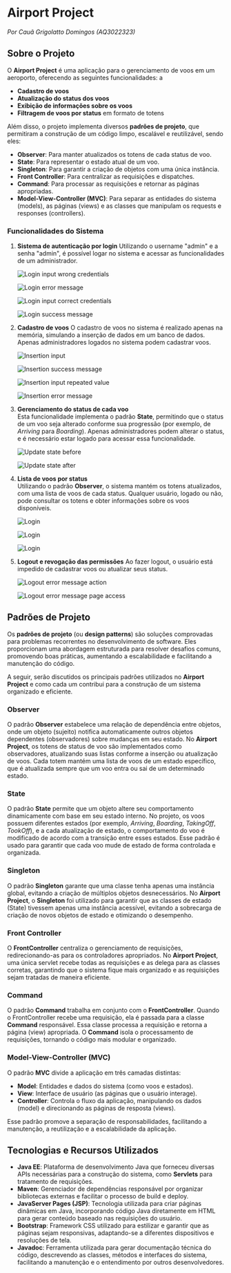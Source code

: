 # Airport Project
*Por Cauã Grigolatto Domingos (AQ3022323)*

## Sobre o Projeto
O **Airport Project** é uma aplicação para o gerenciamento de voos em um aeroporto, oferecendo as seguintes funcionalidades:
a
- **Cadastro de voos**
- **Atualização do status dos voos**
- **Exibição de informações sobre os voos**
- **Filtragem de voos por status** em formato de totens

Além disso, o projeto implementa diversos **padrões de projeto**, que permitiram a construção de um código limpo, escalável e reutilizável, sendo eles:

- **Observer**: Para manter atualizados os totens de cada status de voo.
- **State**: Para representar o estado atual de um voo.
- **Singleton**: Para garantir a criação de objetos com uma única instância.
- **Front Controller**: Para centralizar as requisições e dispatches.
- **Command**: Para processar as requisições e retornar as páginas apropriadas.
- **Model-View-Controller (MVC)**: Para separar as entidades do sistema (models), as páginas (views) e as classes que manipulam os requests e responses (controllers).

### Funcionalidades do Sistema

1. **Sistema de autenticação por login**
	Utilizando o username "admin" e a senha "admin", é possível logar no sistema e acessar as funcionalidades de um administrador.
	
	![Login input wrong credentials](./screenshots/login-1)
	
	![Login error message](./screenshots/login-2)
	
	![Login input correct credentials](./screenshots/login-3)
	
	![Login success message](./screenshots/login-4)
	
2. **Cadastro de voos**
	O cadastro de voos no sistema é realizado apenas na memória, simulando a inserção de dados em um banco de dados. Apenas administradores logados no sistema podem cadastrar voos.

	![Insertion input](./screenshots/creation-1)
	
	![Insertion success message](./screenshots/creation-2)
	
	![Insertion input repeated value](./screenshots/creation-3)
	
	![Insertion error message](./screenshots/creation-4)

3. **Gerenciamento do status de cada voo**  
	Esta funcionalidade implementa o padrão **State**, permitindo que o status de um voo seja alterado conforme sua progressão (por exemplo, de *Arriving* para *Boarding*). Apenas administradores podem alterar o status, e é necessário estar logado para acessar essa funcionalidade.

	![Update state before](./screenshots/update-1)
	
	![Update state after](./screenshots/update-2)

4. **Lista de voos por status**  
	Utilizando o padrão **Observer**, o sistema mantém os totens atualizados, com uma lista de voos de cada status. Qualquer usuário, logado ou não, pode consultar os totens e obter informações sobre os voos disponíveis.

	![Login](./screenshots/list-1)
	
	![Login](./screenshots/list-2)
	
	![Login](./screenshots/list-3)

5. **Logout e revogação das permissões**
	Ao fazer logout, o usuário está impedido de cadastrar voos ou atualizar seus status.
	
	![Logout error message action](./screenshots/logout-1)
	
	![Logout error message page access](./screenshots/logout-2)

## Padrões de Projeto

Os **padrões de projeto** (ou **design patterns**) são soluções comprovadas para problemas recorrentes no desenvolvimento de software. Eles proporcionam uma abordagem estruturada para resolver desafios comuns, promovendo boas práticas, aumentando a escalabilidade e facilitando a manutenção do código.

A seguir, serão discutidos os principais padrões utilizados no **Airport Project** e como cada um contribui para a construção de um sistema organizado e eficiente.

### Observer
O padrão **Observer** estabelece uma relação de dependência entre objetos, onde um objeto (sujeito) notifica automaticamente outros objetos dependentes (observadores) sobre mudanças em seu estado. No **Airport Project**, os totens de status de voo são implementados como observadores, atualizando suas listas conforme a inserção ou atualização de voos. Cada totem mantém uma lista de voos de um estado específico, que é atualizada sempre que um voo entra ou sai de um determinado estado.

### State
O padrão **State** permite que um objeto altere seu comportamento dinamicamente com base em seu estado interno. No projeto, os voos possuem diferentes estados (por exemplo, *Arriving*, *Boarding*, *TakingOff*, *TookOff*), e a cada atualização de estado, o comportamento do voo é modificado de acordo com a transição entre esses estados. Esse padrão é usado para garantir que cada voo mude de estado de forma controlada e organizada.

### Singleton
O padrão **Singleton** garante que uma classe tenha apenas uma instância global, evitando a criação de múltiplos objetos desnecessários. No **Airport Project**, o **Singleton** foi utilizado para garantir que as classes de estado (State) tivessem apenas uma instância acessível, evitando a sobrecarga de criação de novos objetos de estado e otimizando o desempenho.

### Front Controller
O **FrontController** centraliza o gerenciamento de requisições, redirecionando-as para os controladores apropriados. No **Airport Project**, uma única servlet recebe todas as requisições e as delega para as classes corretas, garantindo que o sistema fique mais organizado e as requisições sejam tratadas de maneira eficiente.

### Command
O padrão **Command** trabalha em conjunto com o **FrontController**. Quando o FrontController recebe uma requisição, ela é passada para a classe **Command** responsável. Essa classe processa a requisição e retorna a página (view) apropriada. O **Command** isola o processamento de requisições, tornando o código mais modular e organizado.

### Model-View-Controller (MVC)
O padrão **MVC** divide a aplicação em três camadas distintas:

- **Model**: Entidades e dados do sistema (como voos e estados).
- **View**: Interface de usuário (as páginas que o usuário interage).
- **Controller**: Controla o fluxo da aplicação, manipulando os dados (model) e direcionando as páginas de resposta (views).

Esse padrão promove a separação de responsabilidades, facilitando a manutenção, a reutilização e a escalabilidade da aplicação.

## Tecnologias e Recursos Utilizados

- **Java EE**: Plataforma de desenvolvimento Java que forneceu diversas APIs necessárias para a construção do sistema, como **Servlets** para tratamento de requisições.
- **Maven**: Gerenciador de dependências responsável por organizar bibliotecas externas e facilitar o processo de build e deploy.
- **JavaServer Pages (JSP)**: Tecnologia utilizada para criar páginas dinâmicas em Java, incorporando código Java diretamente em HTML para gerar conteúdo baseado nas requisições do usuário.
- **Bootstrap**: Framework CSS utilizado para estilizar e garantir que as páginas sejam responsivas, adaptando-se a diferentes dispositivos e resoluções de tela.
- **Javadoc**: Ferramenta utilizada para gerar documentação técnica do código, descrevendo as classes, métodos e interfaces do sistema, facilitando a manutenção e o entendimento por outros desenvolvedores.

